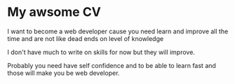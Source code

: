 # My awsome CV

I want to become a web developer cause you need learn and improve all the time and are not like dead ends on level of knowledge

I don't have much to write on skills for now but they will improve. 

Probably you need have self confidence and to be able to learn fast and those will make you be web developer.



